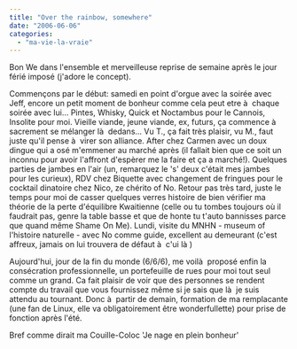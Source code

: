 ```yaml
---
title: "Over the rainbow, somewhere"
date: "2006-06-06"
categories: 
  - "ma-vie-la-vraie"
---
```


Bon We dans l'ensemble et merveilleuse reprise de semaine après le jour férié imposé (j'adore le concept).  
  
Commençons par le début: samedi en point d'orgue avec la soirée avec Jeff, encore un petit moment de bonheur comme cela peut etre à  chaque soirée avec lui... Pintes, Whisky, Quick et Noctambus pour le Cannois, Insolite pour moi. Vieille viande, jeune viande, ex, futurs, ça commence à  sacrement se mélanger là  dedans... Vu T., ça fait très plaisir, vu M., faut juste qu'il pense à  virer son alliance. After chez Carmen avec un doux dingue qui a osé m'emmener au marché après (il fallait bien que ce soit un inconnu pour avoir l'affront d'espèrer me la faire et ça a marché!). Quelques parties de jambes en l'air (un, remarquez le 's' deux c'était mes jambes pour les curieux), RDV chez Biquette avec changement de fringues pour le cocktail dinatoire chez Nico, ze chérito of No. Retour pas très tard, juste le temps pour moi de casser quelques verres histoire de bien vérifier ma théorie de la perte d'équilibre Kwaitienne (celle ou tu tombes toujours où il faudrait pas, genre la table basse et que de honte tu t'auto bannisses parce que quand même Shame On Me). Lundi, visite du MNHN - museum of l'histoire naturelle - avec No comme guide, excellent au demeurant (c'est affreux, jamais on lui trouvera de défaut à  c'ui là )  
  
Aujourd'hui, jour de la fin du monde (6/6/6), me voilà  proposé enfin la consécration professionnelle, un portefeuille de rues pour moi tout seul comme un grand. Ca fait plaisir de voir que des personnes se rendent compte du travail que vous fournissez même si je sais que là  je suis attendu au tournant. Donc à  partir de demain, formation de ma remplacante (une fan de Linux, elle va obligatoirement être wonderfullette) pour prise de fonction après l'été.  
  
Bref comme dirait ma Couille-Coloc 'Je nage en plein bonheur'
